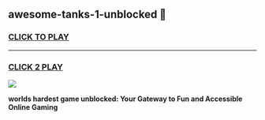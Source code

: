 
## awesome-tanks-1-unblocked 👋
<h3>
<a href="https://premium.freeplayer.one?title=awesome-tanks-1-unblocked&ref=14F">CLICK TO PLAY</a></h3>
<hr>

<h3>
<a href="https://premium.freeplayer.one?title=awesome-tanks-1-unblocked&ref=14F">CLICK 2 PLAY</a>
  
</h3>

<a href="https://premium.freeplayer.one?title=awesome-tanks-1-unblocked&ref=12F/"><img src="https://clearcache.store/games.png"></a>


**worlds hardest game unblocked: Your Gateway to Fun and Accessible Online Gaming**
